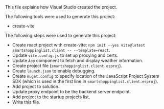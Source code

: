 This file explains how Visual Studio created the project.

The following tools were used to generate this project:
- create-vite

The following steps were used to generate this project:
- Create react project with create-vite: `npm init --yes vite@latest smartshoppinglist.client -- --template=react`.
- Update `vite.config.js` to set up proxying and certs.
- Update `App` component to fetch and display weather information.
- Create project file (`smartshoppinglist.client.esproj`).
- Create `launch.json` to enable debugging.
- Create `nuget.config` to specify location of the JavaScript Project System SDK (which is used in the first line in `smartshoppinglist.client.esproj`).
- Add project to solution.
- Update proxy endpoint to be the backend server endpoint.
- Add project to the startup projects list.
- Write this file.

